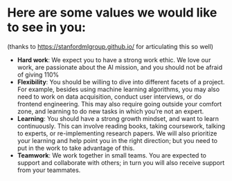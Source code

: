 # Here are some values we would like to see in you:
(thanks to https://stanfordmlgroup.github.io/ for articulating this so well)

- **Hard work**: We expect you to have a strong work ethic. We love our work, are passionate about the AI mission, and you should not be afraid of giving 110%
- **Flexibility**: You should be willing to dive into different facets of a project. For example, besides using machine learning algorithms, you may also need to work on data acquisition, conduct user interviews, or do frontend engineering. This may also require going outside your comfort zone, and learning to do new tasks in which you’re not an expert.
- **Learning**: You should have a strong growth mindset, and want to learn continuously. This can involve reading books, taking coursework, talking to experts, or re-implementing research papers. We will also prioritize your learning and help point you in the right direction; but you need to put in the work to take advantage of this.
- **Teamwork**: We work together in small teams. You are expected to support and collaborate with others; in turn you will also receive support from your teammates.
